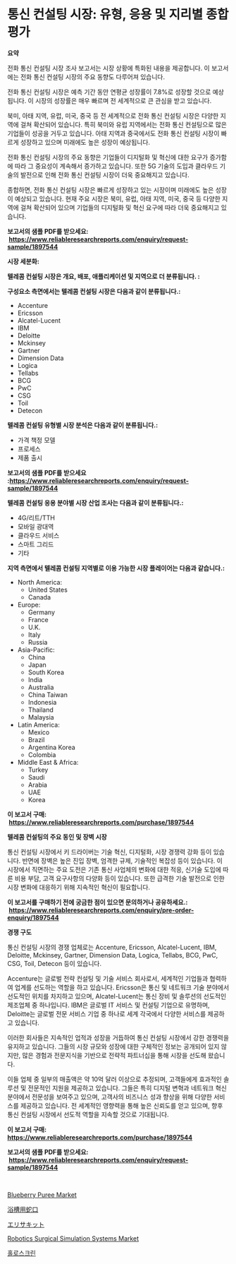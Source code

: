 <p><h1>통신 컨설팅 시장: 유형, 응용 및 지리별 종합 평가</h1></p><p><strong>요약</strong></p>
<p><p>전화 통신 컨설팅 시장 조사 보고서는 시장 상황에 특화된 내용을 제공합니다. 이 보고서에는 전화 통신 컨설팅 시장의 주요 동향도 다루어져 있습니다. </p><p>전화 통신 컨설팅 시장은 예측 기간 동안 연평균 성장률이 7.8%로 성장할 것으로 예상됩니다. 이 시장의 성장률은 매우 빠르며 전 세계적으로 큰 관심을 받고 있습니다.</p><p>북미, 아태 지역, 유럽, 미국, 중국 등 전 세계적으로 전화 통신 컨설팅 시장은 다양한 지역에 걸쳐 확산되어 있습니다. 특히 북미와 유럽 지역에서는 전화 통신 컨설팅으로 많은 기업들이 성공을 거두고 있습니다. 아태 지역과 중국에서도 전화 통신 컨설팅 시장이 빠르게 성장하고 있으며 미래에도 높은 성장이 예상됩니다.</p><p>전화 통신 컨설팅 시장의 주요 동향은 기업들이 디지털화 및 혁신에 대한 요구가 증가함에 따라 그 중요성이 계속해서 증가하고 있습니다. 또한 5G 기술의 도입과 클라우드 기술의 발전으로 인해 전화 통신 컨설팅 시장이 더욱 중요해지고 있습니다.</p><p>종합하면, 전화 통신 컨설팅 시장은 빠르게 성장하고 있는 시장이며 미래에도 높은 성장이 예상되고 있습니다. 현재 주요 시장은 북미, 유럽, 아태 지역, 미국, 중국 등 다양한 지역에 걸쳐 확산되어 있으며 기업들의 디지털화 및 혁신 요구에 따라 더욱 중요해지고 있습니다.</p></p>
<p><strong>보고서의 샘플 PDF를 받으세요: &nbsp;<a href="https://www.reliableresearchreports.com/enquiry/request-sample/1897544">https://www.reliableresearchreports.com/enquiry/request-sample/1897544</a></strong></p>
<p><strong>시장 세분화:</strong></p>
<p><strong> 텔레콤 컨설팅 시장은 개요, 배포, 애플리케이션 및 지역으로 더 분류됩니다. :</strong></p>
<p><strong>구성요소 측면에서는 텔레콤 컨설팅 시장은 다음과 같이 분류됩니다.:</strong></p>
<p><ul><li>Accenture</li><li>Ericsson</li><li>Alcatel-Lucent</li><li>IBM</li><li>Deloitte</li><li>Mckinsey</li><li>Gartner</li><li>Dimension Data</li><li>Logica</li><li>Tellabs</li><li>BCG</li><li>PwC</li><li>CSG</li><li>Toil</li><li>Detecon</li></ul></p>
<p><strong> 텔레콤 컨설팅 유형별 시장 분석은 다음과 같이 분류됩니다.:</strong></p>
<p><ul><li>가격 책정 모델</li><li>프로세스</li><li>제품 출시</li></ul></p>
<p><strong>보고서의 샘플 PDF를 받으세요 :<a href="https://www.reliableresearchreports.com/enquiry/request-sample/1897544">https://www.reliableresearchreports.com/enquiry/request-sample/1897544</a></strong></p>
<p><strong> 텔레콤 컨설팅 응용 분야별 시장 산업 조사는 다음과 같이 분류됩니다.:</strong></p>
<p><ul><li>4G/리트/TTH</li><li>모바일 광대역</li><li>클라우드 서비스</li><li>스마트 그리드</li><li>기타</li></ul></p>
<p><strong>지역 측면에서 텔레콤 컨설팅 지역별로 이용 가능한 시장 플레이어는 다음과 같습니다.:</strong></p>
<p><ul>
    <li>
        North America:
        <ul>
            <li>United States</li>
            <li>Canada</li>
        </ul>
    </li>
    <li>
        Europe:
        <ul>
            <li>Germany</li>
            <li>France</li>
            <li>U.K.</li>
            <li>Italy</li>
            <li>Russia</li>
        </ul>
    </li>
    <li>
        Asia-Pacific:
        <ul>
            <li>China</li>
            <li>Japan</li>
            <li>South Korea</li>
            <li>India</li>
            <li>Australia</li>
            <li>China Taiwan</li>
            <li>Indonesia</li>
            <li>Thailand</li>
            <li>Malaysia</li>
        </ul>
    </li>
    <li>
        Latin America:
        <ul>
            <li>Mexico</li>
            <li>Brazil</li>
            <li>Argentina Korea</li>
            <li>Colombia</li>
        </ul>
    </li>
    <li>
        Middle East & Africa:
        <ul>
            <li>Turkey</li>
            <li>Saudi</li>
            <li>Arabia</li>
            <li>UAE</li>
            <li>Korea</li>
        </ul>
    </li>
    </ul></p>
<p><strong>이 보고서 구매: &nbsp;<a href="https://www.reliableresearchreports.com/purchase/1897544">https://www.reliableresearchreports.com/purchase/1897544</a></strong></p>
<p><strong>텔레콤 컨설팅의 주요 동인 및 장벽 시장</strong></p>
<p><p>통신 컨설팅 시장에서 키 드라이버는 기술 혁신, 디지털화, 시장 경쟁력 강화 등이 있습니다. 반면에 장벽은 높은 진입 장벽, 엄격한 규제, 기술적인 복잡성 등이 있습니다. 이 시장에서 직면하는 주요 도전은 기존 통신 사업체의 변화에 대한 적응, 신기술 도입에 따른 비용 부담, 고객 요구사항의 다양화 등이 있습니다. 또한 급격한 기술 발전으로 인한 시장 변화에 대응하기 위해 지속적인 혁신이 필요합니다.</p></p>
<p><strong>이 보고서를 구매하기 전에 궁금한 점이 있으면 문의하거나 공유하세요.: &nbsp;<a href="https://www.reliableresearchreports.com/enquiry/pre-order-enquiry/1897544">https://www.reliableresearchreports.com/enquiry/pre-order-enquiry/1897544</a></strong></p>
<p><strong>경쟁 구도</strong></p>
<p><p>통신 컨설팅 시장의 경쟁 업체로는 Accenture, Ericsson, Alcatel-Lucent, IBM, Deloitte, Mckinsey, Gartner, Dimension Data, Logica, Tellabs, BCG, PwC, CSG, Toil, Detecon 등이 있습니다. </p><p>Accenture는 글로벌 전략 컨설팅 및 기술 서비스 회사로서, 세계적인 기업들과 협력하여 업계를 선도하는 역할을 하고 있습니다. Ericsson은 통신 및 네트워크 기술 분야에서 선도적인 위치를 차지하고 있으며, Alcatel-Lucent는 통신 장비 및 솔루션의 선도적인 제조업체 중 하나입니다. IBM은 글로벌 IT 서비스 및 컨설팅 기업으로 유명하며, Deloitte는 글로벌 전문 서비스 기업 중 하나로 세계 각국에서 다양한 서비스를 제공하고 있습니다. </p><p>이러한 회사들은 지속적인 업적과 성장을 거듭하여 통신 컨설팅 시장에서 강한 경쟁력을 유지하고 있습니다. 그들의 시장 규모와 성장에 대한 구체적인 정보는 공개되어 있지 않지만, 많은 경험과 전문지식을 기반으로 전략적 파트너십을 통해 시장을 선도해 왔습니다. </p><p>이들 업체 중 일부의 매출액은 약 10억 달러 이상으로 추정되며, 고객들에게 효과적인 솔루션 및 전문적인 지원을 제공하고 있습니다. 그들은 특히 디지털 변혁과 네트워크 혁신 분야에서 전문성을 보여주고 있으며, 고객사의 비즈니스 성과 향상을 위해 다양한 서비스를 제공하고 있습니다. 전 세계적인 영향력을 통해 높은 신뢰도를 얻고 있으며, 향후 통신 컨설팅 시장에서 선도적 역할을 지속할 것으로 기대됩니다.</p></p>
<p><strong>이 보고서 구매: &nbsp; <a href="https://www.reliableresearchreports.com/purchase/1897544">https://www.reliableresearchreports.com/purchase/1897544</a></strong></p>
<p><strong>보고서의 샘플 PDF를 받으세요: &nbsp;<a href="https://www.reliableresearchreports.com/enquiry/request-sample/1897544">https://www.reliableresearchreports.com/enquiry/request-sample/1897544</a></strong><strong></strong></p>
<p>&nbsp;</p>
<p><p><a href="https://view.publitas.com/reportprime-1/blueberry-puree-market-research-report-provides-critical-insights-that-can-help-shape-business-development-and-investment-strategies/">Blueberry Puree Market</a></p><p><a href="https://github.com/dzy793153605/Market-Research-Report-List-1/blob/main/5837378193439.md">浴槽用蛇口</a></p><p><a href="https://github.com/oafhukehf4709715/Market-Research-Report-List-1/blob/main/9866272193438.md">エリサキット</a></p><p><a href="https://issuu.com/reportprime-2/docs/robotics-surgical-simulation-systems-market-size-2">Robotics Surgical Simulation Systems Market</a></p><p><a href="https://medium.com/@wallacbahrtyinger567686/%ED%99%80%EB%A1%9C%EC%8A%A4%ED%81%AC%EB%A6%B0-%EC%8B%9C%EC%9E%A5-%EB%B6%84%EC%84%9D-cagr-%EC%8B%9C%EC%9E%A5-%EC%84%B8%EB%B6%84%ED%99%94-%EB%B0%8F-%EC%84%B8%EA%B3%84-%EC%82%B0%EC%97%85-%EA%B0%9C%EC%9A%94-e56441e87b23">홀로스크린</a></p></p>